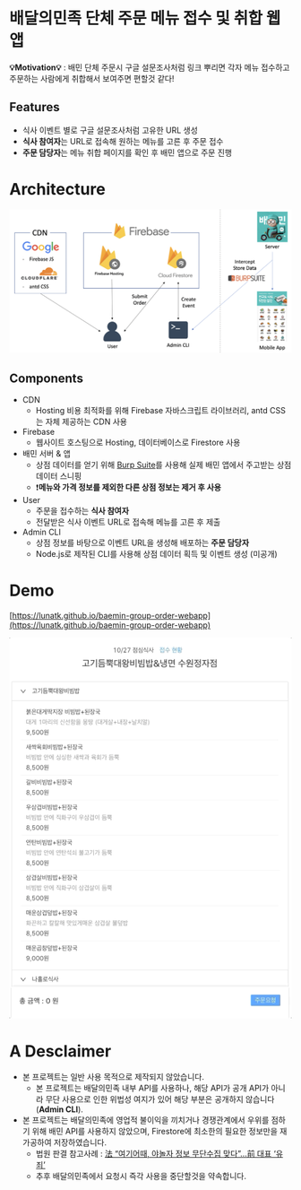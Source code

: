# 배달의민족 단체 주문 메뉴 접수 및 취합 웹앱

**💡Motivation💡** : 배민 단체 주문시 구글 설문조사처럼 링크 뿌리면 각자 메뉴 접수하고 주문하는 사람에게 취합해서 보여주면 편할것 같다!

## Features

- 식사 이벤트 별로 구글 설문조사처럼 고유한 URL 생성
- **식사 참여자**는 URL로 접속해 원하는 메뉴를 고른 후 주문 접수
- **주문 담당자**는 메뉴 취합 페이지를 확인 후 배민 앱으로 주문 진행

# Architecture

![architecture](./screenshot/architecture.png)

## Components

- CDN
    - Hosting 비용 최적화를 위해 Firebase 자바스크립트 라이브러리, antd CSS는 자체 제공하는 CDN 사용
- Firebase
    - 웹사이트 호스팅으로 Hosting, 데이터베이스로 Firestore 사용
- 배민 서버 & 앱
    - 상점 데이터를 얻기 위해 [Burp Suite](https://portswigger.net/burp)를 사용해 실제 배민 앱에서 주고받는 상점 데이터 스니핑
    - ❗️**메뉴와 가격 정보를 제외한 다른 상점 정보는 제거 후 사용**
- User
    - 주문을 접수하는 **식사 참여자**
    - 전달받은 식사 이벤트 URL로 접속해 메뉴를 고른 후 제출
- Admin CLI
    - 상점 정보를 바탕으로 이벤트 URL을 생성해 배포하는 **주문 담당자**
    - Node.js로 제작된 CLI를 사용해 상점 데이터 획득 및 이벤트 생성 (미공개)

# Demo

[https://lunatk.github.io/baemin-group-order-webapp](https://lunatk.github.io/baemin-group-order-webapp)

![demo](./screenshot/demo.gif)

# A Desclaimer
- 본 프로젝트는 일반 사용 목적으로 제작되지 않았습니다.
    - 본 프로젝트는 배달의민족 내부 API를 사용하나, 해당 API가 공개 API가 아니라 무단 사용으로 인한 위법성 여지가 있어 해당 부분은 공개하지 않습니다(**Admin CLI**).
- 본 프로젝트는 배달의민족에 영업적 불이익을 끼치거나 경쟁관계에서 우위를 점하기 위해 배민 API를 사용하지 않았으며, Firestore에 최소한의 필요한 정보만을 재가공하여 저장하였습니다.
    - 법원 판결 참고사례 : [法 “여기어때, 야놀자 정보 무단수집 맞다”...前 대표 ‘유죄’](https://n.news.naver.com/mnews/article/092/0002180583?sid=001)
    - 추후 배달의민족에서 요청시 즉각 사용을 중단할것을 약속합니다.